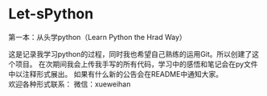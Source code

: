 # Let-sPython
第一本：从头学python（Learn Python the Hrad Way）
<p>

这是记录我学习python的过程，同时我也希望自己熟练的运用Git。所以创建了这个项目。
在次期间我会上传我手写的所有代码，学习中的感悟和笔记会在py文件中以注释形式展出。
如果有什么新的公告会在README中通知大家。
<br>欢迎各种形式联系：
微信：xueweihan

</p>
